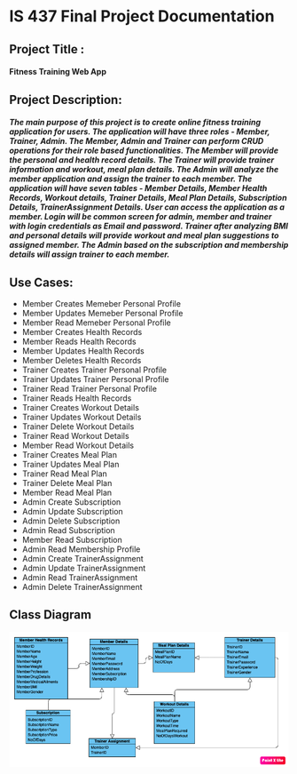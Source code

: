 # IS 437 Final Project Documentation

## Project Title : 

#### Fitness Training Web App
 
## Project Description:

##### The main purpose of this project is to create online fitness training application for users. The application will have three roles - Member, Trainer, Admin. The Member, Admin and Trainer can perform CRUD operations for their role based functionalities. The Member will provide the personal and health record details. The Trainer will provide trainer information and workout, meal plan details. The Admin will analyze the member application and assign the trainer to each member. The application will have seven tables - Member Details, Member Health Records, Workout details, Trainer Details, Meal Plan Details, Subscription Details, TrainerAssignment Details. User can access the application as a member. Login will be common screen for admin, member and trainer with login credentials as Email and password. Trainer after analyzing BMI and personal details will provide workout and meal plan suggestions to assigned member. The Admin based on the subscription and membership details will assign trainer to each member.

## Use Cases:

* Member Creates Memeber Personal Profile
* Member Updates Memeber Personal Profile
* Member Read Memeber Personal Profile
* Member Creates Health Records
* Member Reads Health Records
* Member Updates Health Records
* Member Deletes Health Records
* Trainer Creates Trainer Personal Profile
* Trainer Updates Trainer Personal Profile
* Trainer Read Trainer Personal Profile
* Trainer Reads Health Records
* Trainer Creates Workout Details
* Trainer Updates Workout Details
* Trainer Delete Workout Details
* Trainer Read Workout Details
* Member Read Workout Details
* Trainer Creates Meal Plan
* Trainer Updates Meal Plan
* Trainer Read Meal Plan
* Trainer Delete Meal Plan
* Member Read Meal Plan
* Admin Create Subscription 
* Admin Update Subscription
* Admin Delete Subscription
* Admin Read Subscription
* Member Read Subscription
* Admin Read Membership Profile
* Admin Create TrainerAssignment
* Admin Update TrainerAssignment
* Admin Read TrainerAssignment
* Admin Delete TrainerAssignment

## Class Diagram

![GitHub Logo](/images/FitnessTraining_ClassDiagram.png)
